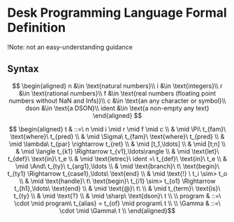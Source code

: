 # Desk Programming Language Formal Definition

!Note: not an easy-understanding guidance

## Syntax
$$
\begin{aligned}
n &\in \text{natural numbers}\\
i &\in \text{integers}\\
r &\in \text{rational numbers}\\
f &\in \text{real numbers (floating point numbers without NaN and Infs)}\\
c &\in \text{an any character or symbol}\\
dson &\in \text{a DSON}\\
ident &\in \text{a non-empty any text}
\end{aligned}
$$

$$
\begin{aligned}
t & ::=\ n \mid i \mid r \mid f \mid c \\
& \mid \Pi\ t_{fam}\ \text{where}\ t_{pred} \\
& \mid \Sigma\ t_{fam}\ \text{where}\ t_{pred} \\
& \mid \lambda\ t_{par} \rightarrow t_{ret} \\
& \mid [t_1,\ldots] \\
& \mid [t;n] \\
& \mid \langle t_{k1} \Rightarrow t_{v1},\ldots\rangle \\
& \mid \text{let}\ t_{def}\ \text{in}\ t_e \\
& \mid \text{letrec}\ ident =\ t_{def}\ \text{in}\ t_e \\
& \mid \And\ t_{ty}\ t_{arg1},\ldots \\
& \mid \text{branch}\ t\ \text{begin}\ t_{ty1} \Rightarrow t_{case1},\ldots\ \text{end} \\
& \mid \text{!} \ t_i \sim> t_o \\
& \mid \text{handle}\ t\ \text{begin}\ t_{i1} \sim> t_{o1} \Rightarrow t_{h1},\ldots\ \text{end} \\
& \mid \text{@}\ t\ \\
& \mid t_{term}\ \text{is}\ t_{ty} \\
& \mid \text{?} \\
& \mid \sharp\ \text{dson}\ t \\
\\
program & ::=\ \cdot \mid program\ t_{alias} = t_{of} \mid program\ t \\
\\
\Gamma & ::=\ \cdot \mid \Gamma\ t \\
\end{aligned}$$

